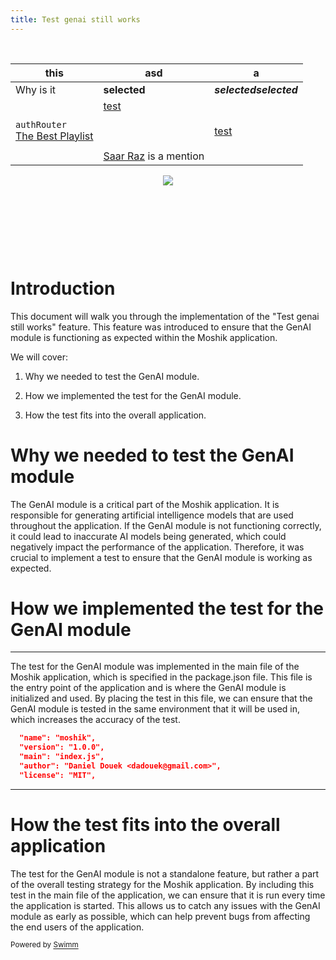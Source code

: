 ```yaml
---
title: Test genai still works
---
```

&nbsp;

| this                                                                                                                                                                                                                                                    | asd                                                                                                                       | a                      |
| ------------------------------------------------------------------------------------------------------------------------------------------------------------------------------------------------------------------------------------------------------- | ------------------------------------------------------------------------------------------------------------------------- | ---------------------- |
| Why is it                                                                                                                                                                                                                                               | **selected**                                                                                                              | ***selectedselected*** |
| <SwmToken path="/index.js" pos="4:2:2" line-data="const authRouter = require(&#39;./routes/admin/auth&#39;)">`authRouter`</SwmToken><br><SwmLink doc-title="The Best Playlist">[The Best Playlist](/.swm/the-best-playlist.4ugqlkz0.pl.sw.md)</SwmLink> | [test](www.google.com)<br><br><br><br><SwmMention uid="ZmRu8i">[Saar Raz](mailto:saar@swimm.io)</SwmMention> is a mention | [test](www.google.com) |

<p align="center"><img src="https://firebasestorage.googleapis.com/v0/b/swimm-dev-content/o/repositories%2FZ2l0aHViJTNBJTNBZWNvbW0lM0ElM0Ftb3NoaWtzd2ltbQ%3D%3D%2F77d641ca-dd33-44ee-81c2-dfcc62b68b06.png?alt=media&amp;token=bedd4d42-0322-4e56-8e38-6fd59509dc2c"></p>

&nbsp;

&nbsp;

&nbsp;

|   |   |   |
| - | - | - |

# Introduction

This document will walk you through the implementation of the "Test genai still works" feature. This feature was introduced to ensure that the GenAI module is functioning as expected within the Moshik application.

We will cover:

1. Why we needed to test the GenAI module.


2. How we implemented the test for the GenAI module.


3. How the test fits into the overall application.

# Why we needed to test the GenAI module

The GenAI module is a critical part of the Moshik application. It is responsible for generating artificial intelligence models that are used throughout the application. If the GenAI module is not functioning correctly, it could lead to inaccurate AI models being generated, which could negatively impact the performance of the application. Therefore, it was crucial to implement a test to ensure that the GenAI module is working as expected.

# How we implemented the test for the GenAI module

<SwmSnippet path="/package.json" line="2">

---

The test for the GenAI module was implemented in the main file of the Moshik application, which is specified in the package.json file. This file is the entry point of the application and is where the GenAI module is initialized and used. By placing the test in this file, we can ensure that the GenAI module is tested in the same environment that it will be used in, which increases the accuracy of the test.

```json
  "name": "moshik",
  "version": "1.0.0",
  "main": "index.js",
  "author": "Daniel Douek <dadouek@gmail.com>",
  "license": "MIT",

```

---

</SwmSnippet>

# How the test fits into the overall application

The test for the GenAI module is not a standalone feature, but rather a part of the overall testing strategy for the Moshik application. By including this test in the main file of the application, we can ensure that it is run every time the application is started. This allows us to catch any issues with the GenAI module as early as possible, which can help prevent bugs from affecting the end users of the application.

<SwmMeta version="3.0.0" repo-id="Z2l0aHViJTNBJTNBZWNvbW0lM0ElM0Ftb3NoaWtzd2ltbQ==" repo-name="ecomm"><sup>Powered by [Swimm](https://swimm-web-app.web.app/)</sup></SwmMeta>
